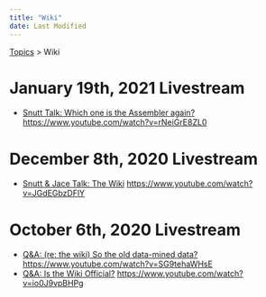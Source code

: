 ```yaml
---
title: "Wiki"
date: Last Modified
---
```

[Topics](../topics.md) > Wiki

# January 19th, 2021 Livestream
* [Snutt Talk: Which one is the Assembler again?](../transcriptions/yt-rNeiGrE8ZL0.md) https://www.youtube.com/watch?v=rNeiGrE8ZL0

# December 8th, 2020 Livestream
* [Snutt & Jace Talk: The Wiki](../transcriptions/yt-JGdEGbzDFlY.md) https://www.youtube.com/watch?v=JGdEGbzDFlY

# October 6th, 2020 Livestream
* [Q&A: (re: the wiki) So the old data-mined data?](../transcriptions/yt-SG9tehaWHsE.md) https://www.youtube.com/watch?v=SG9tehaWHsE
* [Q&A: Is the Wiki Official?](../transcriptions/yt-io0J9vpBHPg.md) https://www.youtube.com/watch?v=io0J9vpBHPg
